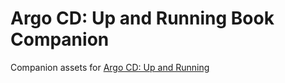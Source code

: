 # Argo CD: Up and Running Book Companion

Companion assets for [Argo CD: Up and Running](https://www.oreilly.com/library/view/argo-cd-up/9781098141998/)
